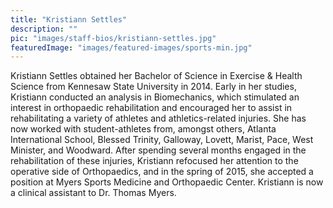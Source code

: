 ```yaml
---
title: "Kristiann Settles"
description: ""
pic: "images/staff-bios/kristiann-settles.jpg"
featuredImage: "images/featured-images/sports-min.jpg"
---
```


Kristiann Settles obtained her Bachelor of Science in Exercise & Health Science from 
Kennesaw State University in 2014. Early in her studies, Kristiann conducted an analysis 
in Biomechanics, which stimulated an interest in orthopaedic rehabilitation and 
encouraged her to assist in rehabilitating a variety of athletes and athletics-related 
injuries. She has now worked with student-athletes from, amongst others, Atlanta 
International School, Blessed Trinity, Galloway, Lovett, Marist, Pace, West Minister, 
and Woodward. After spending several months engaged in the rehabilitation of these 
injuries, Kristiann refocused her attention to the operative side of Orthopaedics, and 
in the spring of 2015, she accepted a position at Myers Sports Medicine and Orthopaedic 
Center. Kristiann is now a clinical assistant to Dr. Thomas Myers.
